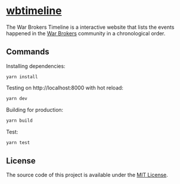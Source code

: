 # [wbtimeline](https://wbtimeline.web.app)

The War Brokers Timeline is a interactive website that lists the events happened in the [War Brokers](https://warbrokers.io) community in a chronological order.

## Commands

Installing dependencies:

```
yarn install
```

Testing on http://localhost:8000 with hot reload:

```bash
yarn dev
```

Building for production:

```bash
yarn build
```

Test:

```bash
yarn test
```

## License

The source code of this project is available under the [MIT License](./LICENSE).
